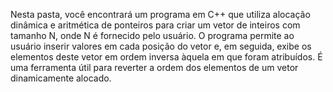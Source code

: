  Nesta pasta, você encontrará um programa em C++ que utiliza alocação dinâmica e aritmética de ponteiros para criar um vetor de inteiros com tamanho N, onde N é fornecido pelo usuário. O programa permite ao usuário inserir valores em cada posição do vetor e, em seguida, exibe os elementos deste vetor em ordem inversa àquela em que foram atribuídos. É uma ferramenta útil para reverter a ordem dos elementos de um vetor dinamicamente alocado.